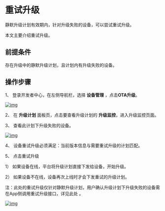 # 重试升级

静默升级计划有效期内，针对升级失败的设备，可以尝试重试升级。

本文主要介绍重试升级。

## 前提条件

存在升级中的静默升级计划，且计划内有升级失败的设备。

## 操作步骤

1、	登录开发者中心，在左侧导航栏，选择 **设备管理** ，点击**OTA升级**。

<a data-fancybox title="img" href="/zh/guide/ota/otaup01.png">![img](/zh/guide/ota/otaup01.png)</a>

2、 在 **升级计划** 面板页，点击要查看升级计划的 **升级监控**，进入升级监控页面。

3、 查看此计划下升级失败的设备。

<a data-fancybox title="img" href="/zh/guide/ota/ota24.png">![img](/zh/guide/ota/ota24.png)</a>

4、 设备重试升级必须满足：当前版本信息与需要重试升级的计划匹配。

5、 点击重试升级

1） 如果设备在线，平台将升级计划直接下发给设备，开始升级。

2） 如果设备不在线，设备再次上线时才会下发重试的升级计划。

注：此处的重试升级仅针对静默升级计划，用户确认升级计划下升级失败的设备需在App侧调用重试升级接口，详见此处 。

<a data-fancybox title="img" href="/zh/guide/ota/otaup02.png">![img](/zh/guide/ota/otaup02.png)</a>